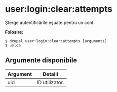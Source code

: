 # user:login:clear:attempts
Şterge autentificările eşuate pentru un cont.

**Folosire:**
```
$ drupal user:login:clear:attempts [arguments] 
$ uslca  
```

## Argumente disponibile
Argument | Detalii
---------|-------------
uid | ID utilizator.
